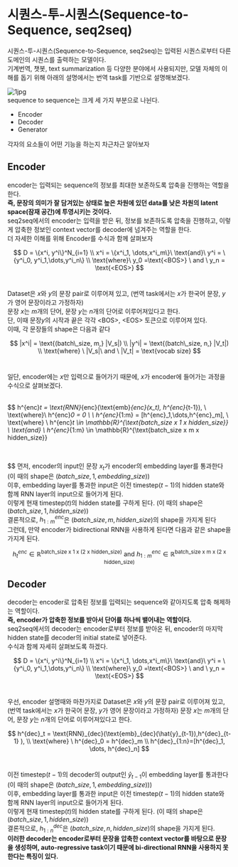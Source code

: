 # 시퀀스-투-시퀀스(Sequence-to-Sequence, seq2seq)

시퀀스-투-시퀀스(Sequence-to-Sequence, seq2seq)는 입력된 시퀀스로부터 다른 도메인의 시퀀스를 출력하는 모델이다.  
기계번역, 챗봇, text summarization 등 다양한 분야에서 사용되지만, 모델 자체의 이해를 돕기 위해 아래의 설명에서는 번역 task를 기반으로 설명해보겠다.

![ 1jpg](https://user-images.githubusercontent.com/74291999/203123223-3c51d355-4e7f-4df2-b746-9030edd2c6db.jpg)  
sequence to sequence는 크게 세 가지 부분으로 나뉜다.

- Encoder
- Decoder
- Generator

각자의 요소들이 어떤 기능을 하는지 차근차근 알아보자

## Encoder
encoder는 입력되는 sequence의 정보를 최대한 보존하도록 압축을 진행하는 역할을 한다.  
**즉, 문장의 의미가 잘 담겨있는 상태로 높은 차원에 있던 data를 낮은 차원의 latent space(잠재 공간)에 투영시키는 것이다.**  
seq2seq에서의 encoder는 입력을 받은 뒤, 정보를 보존하도록 압축을 진행하고, 이렇게 압축한 정보인 context vector를 decoder에 넘겨주는 역할을 한다.  
더 자세한 이해를 위해 Encoder를 수식과 함께 살펴보자 <br>

$$
D = \{x^i, y^i\}^N_{i=1} \\ x^i = \{x^i_1, \dots,x^i_m\}\  \text{and}\ y^i = \{y^i_0, y^i_1,\dots,y^i_n\} \\ \text{where}\  y_0 =\text{<BOS>} \ and \ y_n = \text{<EOS>} 
$$
<br>

Dataset은 $x$와 $y$의 문장 pair로 이루어져 있고, (번역 task에서는 $x$가 한국어 문장, $y$가 영어 문장이라고 가정하자)   
문장 $x$는 $m$개의 단어,  문장 $y$는 $n$개의 단어로 이루어져있다고 한다.  
단, 이때 문장$y$의 시작과 끝은 각각 $\text{<BOS>}$, $\text{<EOS>}$ 토큰으로 이루어져 있다.  
이때, 각 문장들의 shape은 다음과 같다
<br>

$$
|x^i| = \text{(batch\_size, m,} |V_s|) \\ |y^i| = \text{(batch\_size, n,} |V_t|) \\ \text{where} \ |V_s|\  and \  |V_t| = \text{vocab size}
$$
<br>

일단, encoder에는 $x$만 입력으로 들어가기 때문에, $x$가 encoder에 들어가는 과정을 수식으로 살펴보겠다.  
<br>

$$
h^{enc}_t = \text{RNN}_{enc}(\text{emb}_{enc}(x_t), h^{enc}_{t-1}), \ \text{where}\ h^{enc}_0 = 0 \\ \\ h^{enc}_{1:m} = [h^{enc}_1,\dots,h^{enc}_m], \\ \text{where} \ h^{enc}_t \in \mathbb{R}^{\text{batch\_size x 1 x hidden\_size}} \  \text{and} \ h^{enc}_{1:m} \in \mathbb{R}^{\text{batch\_size x m x hidden\_size}}  

<br>

$$
먼저, encoder의 input인 문장 $x_t$가 encoder의 embedding layer를 통과한다 (이 때의 shape은 $(batch\_size, 1, embedding\_size)$)    
이후, embedding layer를 통과한 input은 이전 timestep($t-1$)의 hidden state와 함께 RNN layer의 input으로 들어가게 된다.  
이렇게 현재 timestep($t$)의 hidden state를 구하게 된다. (이 때의 shape은 $(batch\_size, 1, hidden\_size)$)  
결론적으로, $h^{enc}_{1:m}$은  $(batch\_size, m, hidden\_size)$의 shape을 가지게 된다  
그런데, 만약 encoder가 bidirectional RNN을 사용하게 된다면 다음과 같은 shape을 가지게 된다.  <br>


$$
 h^{enc}_t \in \mathbb{R}^{\text{batch\_size x 1 x (2 x hidden\_size)}} \  \text{and} \ h^{enc}_{1:m} \in \mathbb{R}^{\text{batch\_size x m x (2 x hidden\_size)}}
$$

## Decoder
decoder는 encoder로 압축된 정보를 입력되는 sequence와 같아지도록 압축 해제하는 역할이다.  
**즉, encoder가 압축한 정보를 받아서 단어를 하나씩 뱉어내는 역할이다.**  
seq2seq에서의 decoder는 encoder로부터 정보를 받아온 뒤, encoder의 마지막 hidden state를 decoder의 initial state로 넣어준다.  
수식과 함께 자세히 살펴보도록 하겠다.  

$$
D = \{x^i, y^i\}^N_{i=1} \\ x^i = \{x^i_1, \dots,x^i_m\}\  \text{and}\ y^i = \{y^i_0, y^i_1,\dots,y^i_n\} \\ \text{where}\  y_0 =\text{<BOS>} \ and \ y_n = \text{<EOS>}
$$
<br>


우선, encoder 설명때와 마찬가지로 Dataset은 $x$와 $y$의 문장 pair로 이루어져 있고, (번역 task에서는 $x$가 한국어 문장, $y$가 영어 문장이라고 가정하자) 문장 $x$는 $m$개의 단어, 문장 $y$는 $n$개의 단어로 이루어져있다고 한다.
<br>

$$
h^{dec}_t = \text{RNN}_{dec}(\text{emb}_{dec}(\hat{y}_{t-1}),h^{dec}_{t-1} ), \\ \text{where} \ h^{dec}_0 = h^{dec}_m \\ h^{dec}_{1:n}=[h^{dec}_1, \dots, h^{dec}_n]
$$
<br>

이전 timestep($t-1$)의 decoder의 output인 $\hat{y}_{t-1}$이  embedding layer를 통과한다 (이 때의 shape은 $(batch\_size, 1, embedding\_size))$)  
이후, embedding layer를 통과한 input은 이전 timestep($t-1$)의 hidden state와 함께 RNN layer의 input으로 들어가게 된다.  
이렇게 현재 timestep($t$)의 hidden state를 구하게 된다. (이 때의 shape은 $(batch\_size, 1, hidden\_size)$)   
결론적으로, $h^{dec}_{1:n}$은  $(batch\_size, n, hidden\_size)$의 shape을 가지게 된다.  
**이러한 decoder는 encoder로부터 문장을 압축한 context vector를 바탕으로 문장을 생성하며, auto-regressive task이기 때문에 bi-directional RNN을 사용하지 못한다는 특징이 있다.**